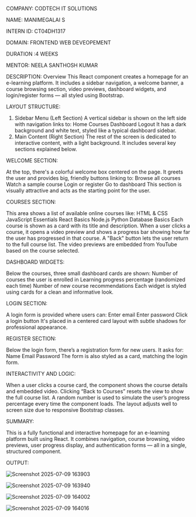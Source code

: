 COMPANY: CODTECH IT SOLUTIONS

NAME: MANIMEGALAI S

INTERN ID: CT04DH1317

DOMAIN: FRONTEND WEB DEVEOPEMENT

DURATION :4 WEEKS

MENTOR: NEELA SANTHOSH KUMAR

DESCRIPTION: Overview
This React component creates a homepage for an e-learning platform. It includes a sidebar navigation, a welcome banner, a course browsing section, video previews, dashboard widgets, and login/register forms — all styled using Bootstrap.

LAYOUT STRUCTURE:

1. Sidebar Menu (Left Section)
A vertical sidebar is shown on the left side with navigation links to:
Home
Courses
Dashboard
Logout
It has a dark background and white text, styled like a typical dashboard sidebar.
2. Main Content (Right Section)
The rest of the screen is dedicated to interactive content, with a light background. It includes several key sections explained below.

WELCOME SECTION:

At the top, there's a colorful welcome box centered on the page. It greets the user and provides big, friendly buttons linking to:
Browse all courses
Watch a sample course
Login or register
Go to dashboard
This section is visually attractive and acts as the starting point for the user.

COURSES SECTION:

This area shows a list of available online courses like:
HTML & CSS
JavaScript Essentials
React Basics
Node.js
Python
Database Basics
Each course is shown as a card with its title and description. When a user clicks a course, it opens a video preview and shows a progress bar showing how far the user has progressed in that course. A "Back" button lets the user return to the full course list.
The video previews are embedded from YouTube based on the course selected.

DASHBOARD WIDGETS:

Below the courses, three small dashboard cards are shown:
Number of courses the user is enrolled in
Learning progress percentage (randomized each time)
Number of new course recommendations
Each widget is styled using cards for a clean and informative look.

LOGIN SECTION:

A login form is provided where users can:
Enter email
Enter password
Click a login button
It's placed in a centered card layout with subtle shadows for professional appearance.

REGISTER SECTION:

Below the login form, there’s a registration form for new users. It asks for:
Name
Email
Password
The form is also styled as a card, matching the login form.

INTERACTIVITY AND LOGIC:

When a user clicks a course card, the component shows the course details and embedded video.
Clicking “Back to Courses” resets the view to show the full course list.
A random number is used to simulate the user’s progress percentage every time the component loads.
The layout adjusts well to screen size due to responsive Bootstrap classes.

SUMMARY:

This is a fully functional and interactive homepage for an e-learning platform built using React. It combines navigation, course browsing, video previews, user progress display, and authentication forms — all in a single, structured component.

OUTPUT:

![Screenshot 2025-07-09 163903](https://github.com/user-attachments/assets/729cfafd-aa2e-4adf-861c-5d73afe95e17)

![Screenshot 2025-07-09 163940](https://github.com/user-attachments/assets/8b252367-5a1c-4c22-9876-8983a9365f5b)

![Screenshot 2025-07-09 164002](https://github.com/user-attachments/assets/b52c07e7-fd39-4c43-ab06-fafff2789eb0)

![Screenshot 2025-07-09 164016](https://github.com/user-attachments/assets/a7f3084f-17b4-4138-ad82-35825b1f4698)






